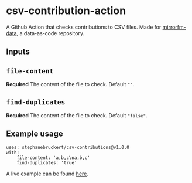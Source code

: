 # csv-contribution-action

A Github Action that checks contributions to CSV files.
Made for [mirrorfm-data](https://github.com/mirrorfm/mirrorfm-data), a data-as-code repository.

## Inputs

## `file-content`

**Required** The content of the file to check. Default `""`.

## `find-duplicates`

**Required** The content of the file to check. Default `"false"`.

## Example usage

    uses: stephanebruckert/csv-contributions@v1.0.0
    with:
        file-content: 'a,b,c\na,b,c'
        find-duplicates: 'true'

A live example can be found [here](https://github.com/mirrorfm/mirrorfm-data/blob/master/.github/workflows/csv-lint.yml).